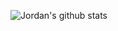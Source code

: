 ![Jordan's github stats](https://github-readme-stats.vercel.app/api?username=JordanTanReiYao&count_private=true&theme=tokyonight&showicons=true&include_all_commits=true)



<!--<div align="center">
<h1>👋 Jordan Tan Rei Yao</h1>
  <br>
<img align="center" src="https://github-readme-stats.vercel.app/api/?username=JordanTanReiYao&count_private=true&theme=tokyonight&showicons=true&include_all_commits=true">
</div>-->



<!--
**JordanTanReiYao/JordanTanReiYao** is a ✨ _special_ ✨ repository because its `README.md` (this file) appears on your GitHub profile.

Here are some ideas to get you started:

- ### Hi there 👋
- 🔭 I’m currently working on ...
- 🌱 I’m currently learning ...
- 👯 I’m looking to collaborate on ...
- 🤔 I’m looking for help with ...
- 💬 Ask me about ...
- 📫 How to reach me: ...
- 😄 Pronouns: ...
- ⚡ Fun fact: ...
- ...
-->

